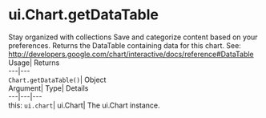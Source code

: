  
#  ui.Chart.getDataTable
Stay organized with collections  Save and categorize content based on your preferences. 
Returns the DataTable containing data for this chart. See: http://developers.google.com/chart/interactive/docs/reference#DataTable Usage| Returns  
---|---  
`Chart.getDataTable()`| Object  
Argument| Type| Details  
---|---|---  
this: `ui.chart`| ui.Chart| The ui.Chart instance.  
